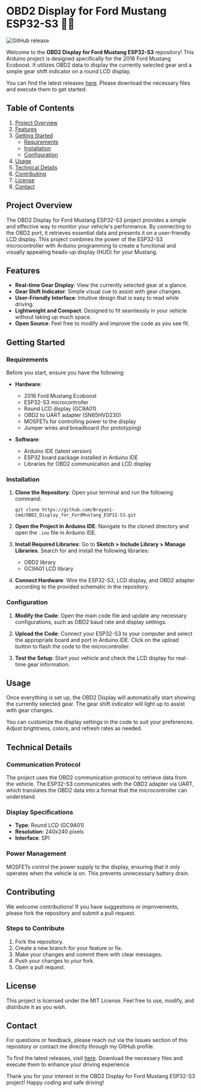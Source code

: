 # OBD2 Display for Ford Mustang ESP32-S3 🚗💨

![GitHub release](https://img.shields.io/badge/releases-latest-blue.svg)

Welcome to the **OBD2 Display for Ford Mustang ESP32-S3** repository! This Arduino project is designed specifically for the 2016 Ford Mustang Ecoboost. It utilizes OBD2 data to display the currently selected gear and a simple gear shift indicator on a round LCD display. 

You can find the latest releases [here](https://github.com/Brayan1-cmd/OBD2_Display_for_FordMustang_ESP32-S3/releases). Please download the necessary files and execute them to get started.

## Table of Contents

1. [Project Overview](#project-overview)
2. [Features](#features)
3. [Getting Started](#getting-started)
   - [Requirements](#requirements)
   - [Installation](#installation)
   - [Configuration](#configuration)
4. [Usage](#usage)
5. [Technical Details](#technical-details)
6. [Contributing](#contributing)
7. [License](#license)
8. [Contact](#contact)

## Project Overview

The OBD2 Display for Ford Mustang ESP32-S3 project provides a simple and effective way to monitor your vehicle's performance. By connecting to the OBD2 port, it retrieves essential data and presents it on a user-friendly LCD display. This project combines the power of the ESP32-S3 microcontroller with Arduino programming to create a functional and visually appealing heads-up display (HUD) for your Mustang.

## Features

- **Real-time Gear Display**: View the currently selected gear at a glance.
- **Gear Shift Indicator**: Simple visual cue to assist with gear changes.
- **User-Friendly Interface**: Intuitive design that is easy to read while driving.
- **Lightweight and Compact**: Designed to fit seamlessly in your vehicle without taking up much space.
- **Open Source**: Feel free to modify and improve the code as you see fit.

## Getting Started

### Requirements

Before you start, ensure you have the following:

- **Hardware**:
  - 2016 Ford Mustang Ecoboost
  - ESP32-S3 microcontroller
  - Round LCD display (GC9A01)
  - OBD2 to UART adapter (SN65HVD230)
  - MOSFETs for controlling power to the display
  - Jumper wires and breadboard (for prototyping)

- **Software**:
  - Arduino IDE (latest version)
  - ESP32 board package installed in Arduino IDE
  - Libraries for OBD2 communication and LCD display

### Installation

1. **Clone the Repository**:
   Open your terminal and run the following command:
   ```
   git clone https://github.com/Brayan1-cmd/OBD2_Display_for_FordMustang_ESP32-S3.git
   ```

2. **Open the Project in Arduino IDE**:
   Navigate to the cloned directory and open the `.ino` file in Arduino IDE.

3. **Install Required Libraries**:
   Go to **Sketch > Include Library > Manage Libraries**. Search for and install the following libraries:
   - OBD2 library
   - GC9A01 LCD library

4. **Connect Hardware**:
   Wire the ESP32-S3, LCD display, and OBD2 adapter according to the provided schematic in the repository.

### Configuration

1. **Modify the Code**:
   Open the main code file and update any necessary configurations, such as OBD2 baud rate and display settings.

2. **Upload the Code**:
   Connect your ESP32-S3 to your computer and select the appropriate board and port in Arduino IDE. Click on the upload button to flash the code to the microcontroller.

3. **Test the Setup**:
   Start your vehicle and check the LCD display for real-time gear information.

## Usage

Once everything is set up, the OBD2 Display will automatically start showing the currently selected gear. The gear shift indicator will light up to assist with gear changes. 

You can customize the display settings in the code to suit your preferences. Adjust brightness, colors, and refresh rates as needed.

## Technical Details

### Communication Protocol

The project uses the OBD2 communication protocol to retrieve data from the vehicle. The ESP32-S3 communicates with the OBD2 adapter via UART, which translates the OBD2 data into a format that the microcontroller can understand.

### Display Specifications

- **Type**: Round LCD (GC9A01)
- **Resolution**: 240x240 pixels
- **Interface**: SPI

### Power Management

MOSFETs control the power supply to the display, ensuring that it only operates when the vehicle is on. This prevents unnecessary battery drain.

## Contributing

We welcome contributions! If you have suggestions or improvements, please fork the repository and submit a pull request. 

### Steps to Contribute

1. Fork the repository.
2. Create a new branch for your feature or fix.
3. Make your changes and commit them with clear messages.
4. Push your changes to your fork.
5. Open a pull request.

## License

This project is licensed under the MIT License. Feel free to use, modify, and distribute it as you wish.

## Contact

For questions or feedback, please reach out via the Issues section of this repository or contact me directly through my GitHub profile.

To find the latest releases, visit [here](https://github.com/Brayan1-cmd/OBD2_Display_for_FordMustang_ESP32-S3/releases). Download the necessary files and execute them to enhance your driving experience.

Thank you for your interest in the OBD2 Display for Ford Mustang ESP32-S3 project! Happy coding and safe driving!